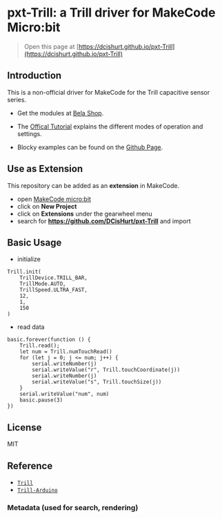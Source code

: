 # pxt-Trill: a Trill driver for MakeCode Micro:bit

> Open this page at [https://dcishurt.github.io/pxt-Trill](https://dcishurt.github.io/pxt-Trill)

## Introduction

This is a non-official driver for MakeCode for the Trill capacitive sensor series.

* Get the modules at [Bela Shop](https://shop.bela.io/collections/trill).

* The [Offical Tutorial](https://learn.bela.io/using-trill/settings-and-sensitivity) explains the different modes of operation and settings.

* Blocky examples can be found on the [Github Page](https://dcishurt.github.io/pxt-Trill).

## Use as Extension

This repository can be added as an **extension** in MakeCode.

* open [MakeCode micro:bit](https://makecode.microbit.org/)
* click on **New Project**
* click on **Extensions** under the gearwheel menu
* search for **<https://github.com/DCisHurt/pxt-Trill>** and import

## Basic Usage

* initialize

```blocks
Trill.init(
    TrillDevice.TRILL_BAR,
    TrillMode.AUTO,
    TrillSpeed.ULTRA_FAST,
    12,
    1,
    150
)
```

* read data

```blocks
basic.forever(function () {
    Trill.read();
    let num = Trill.numTouchRead()
    for (let j = 0; j <= num; j++) {
        serial.writeNumber(j)
        serial.writeValue("r", Trill.touchCoordinate(j))
        serial.writeNumber(j)
        serial.writeValue("s", Trill.touchSize(j))
    }
    serial.writeValue("num", num)
    basic.pause(3)
})
```

## License

MIT

## Reference

* [`Trill`](https://github.com/BelaPlatform/Trill)
* [`Trill-Arduino`](https://github.com/BelaPlatform/Trill-Arduino)

### Metadata (used for search, rendering)

<script src="https://makecode.com/gh-pages-embed.js"></script><script>makeCodeRender("{{ site.makecode.home_url }}", "{{ site.github.owner_name }}/{{ site.github.repository_name }}");</script>
